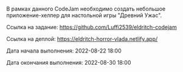 В рамках данного CodeJam необходимо создать небольшое приложение-хелпер для настольной игры "Древний Ужас".

Ссылка на задание: https://github.com/Luffi2539/eldritch-codejam

Ссылка на деплой: https://eldritch-horror-vlada.netlify.app/

Дата начала выполнения: 2022-08-22 18:00

Дата окончания выполнения: 2022-08-30 18:00
